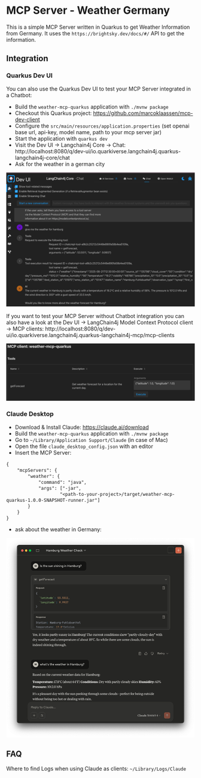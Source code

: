 # MCP Server - Weather Germany

This is a simple MCP Server written in Quarkus to get Weather Information from Germany. 
It uses the `https://brightsky.dev/docs/#/` API to get the information. 

## Integration 

### Quarkus Dev UI

You can also use the Quarkus Dev UI to test your MCP Server integrated in a Chatbot:

* Build the `weather-mcp-quarkus` application with `./mvnw package`
* Checkout this Quarkus project: https://github.com/marcoklaassen/mcp-dev-client
* Configure the `src/main/resources/application.properties` (set openai base url, api-key, model name, path to your mcp server jar)
* Start the application with `quarkus dev`
* Visit the Dev UI -> Langchain4j Core -> Chat: http://localhost:8080/q/dev-ui/io.quarkiverse.langchain4j.quarkus-langchain4j-core/chat
* Ask for the weather in a german city

![Quarkus Dev UI](img/chat-quarkus-dev-ui.png)

If you want to test your MCP Server without Chatbot integration you can also have a look at the Dev UI -> LangChain4j Model Context Protocol client -> MCP clients: http://localhost:8080/q/dev-ui/io.quarkiverse.langchain4j.quarkus-langchain4j-mcp/mcp-clients

![Quarkus Dev UI MCP Client](img/chat-quarkus-dev-ui-mcp-client.png)

### Claude Desktop

* Download & Install Claude: https://claude.ai/download
* Build the `weather-mcp-quarkus` application with `./mvnw package`
* Go to `~/Library/Application Support/Claude` (in case of Mac)
* Open the file `claude_desktop_config.json` with an editor
* Insert the MCP Server:
```
{
    "mcpServers": {
        "weather": {
            "command": "java",
            "args": ["-jar",
                    "<path-to-your-project>/target/weather-mcp-quarkus-1.0.0-SNAPSHOT-runner.jar"]
        }
    }
}
```

* ask about the weather in Germany: 

![Claude Chat](img/chat.png)


## FAQ
Where to find Logs when using Claude as clients: `~/Library/Logs/Claude`